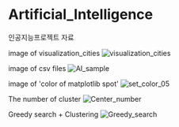 # Artificial_Intelligence
인공지능프로젝트 자료

image of visualization_cities
![visualization_cities](https://user-images.githubusercontent.com/68888169/162400916-30761f86-f37d-413d-8931-f10d9d6029cc.PNG)

image of csv files
![AI_sample](https://user-images.githubusercontent.com/68888169/162401619-c65433a2-036f-44ec-a8d0-e9610d1d7e93.png)


image of 'color of matplotlib spot'
![set_color_05](https://user-images.githubusercontent.com/68888169/162611856-6e1896aa-1b1b-43e4-962b-c87ed6945540.png)


The number of cluster
![Center_number](https://user-images.githubusercontent.com/68888169/162699457-f1afdc2f-6949-473a-99f4-69dbfb4604f9.jpg)

Greedy search + Clustering
![Greedy_search](https://user-images.githubusercontent.com/68888169/162760333-d1690031-348c-4045-a585-1f7450786c20.jpg)
